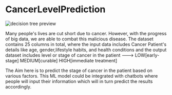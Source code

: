 # CancerLevelPrediction


![decision tree preview](https://user-images.githubusercontent.com/60807484/124393213-fdae2700-dd16-11eb-97f1-a33979b94909.jpg)



Many people's lives are cut short due to cancer. However, with the progress of big data, we are able to combat this malicious disease.
The dataset contains 25 columns in total, where the input data includes Cancer Patient's details like age, gender,lifestyle habits, and health conditions and the output dataset includes level or stage of cancer in the patient ---> LOW[early-stage]
                                                     MEDIUM[curable]
                                                     HIGH[immediate treatment]
                                                     
The Aim here is to predict the stage of cancer in the patient based on various factors.
This ML model could be integrated with chatbots where people will input their information which will in turn predict the results accordingly.
